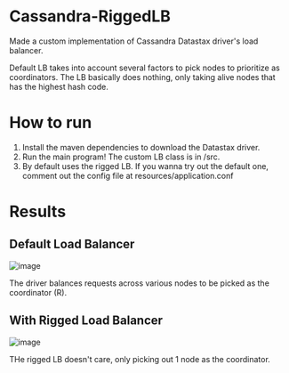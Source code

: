 # Cassandra-RiggedLB
Made a custom implementation of Cassandra Datastax driver's load balancer.

Default LB takes into account several factors to pick nodes to prioritize as coordinators.
The LB basically does nothing, only taking alive nodes that has the highest hash code.

# How to run
1. Install the maven dependencies to download the Datastax driver.
2. Run the main program! The custom LB class is in /src.
3. By default uses the rigged LB. If you wanna try out the default one, comment out the config file at resources/application.conf

# Results

## Default Load Balancer
![image](https://user-images.githubusercontent.com/75229742/218656084-82a6d149-d98f-42f9-acf4-174698663e7f.png)

The driver balances requests across various nodes to be picked as the coordinator (R).

## With Rigged Load Balancer
![image](https://user-images.githubusercontent.com/75229742/218656123-2692f659-4ba0-43dd-b563-47229d381757.png)

THe rigged LB doesn't care, only picking out 1 node as the coordinator.
